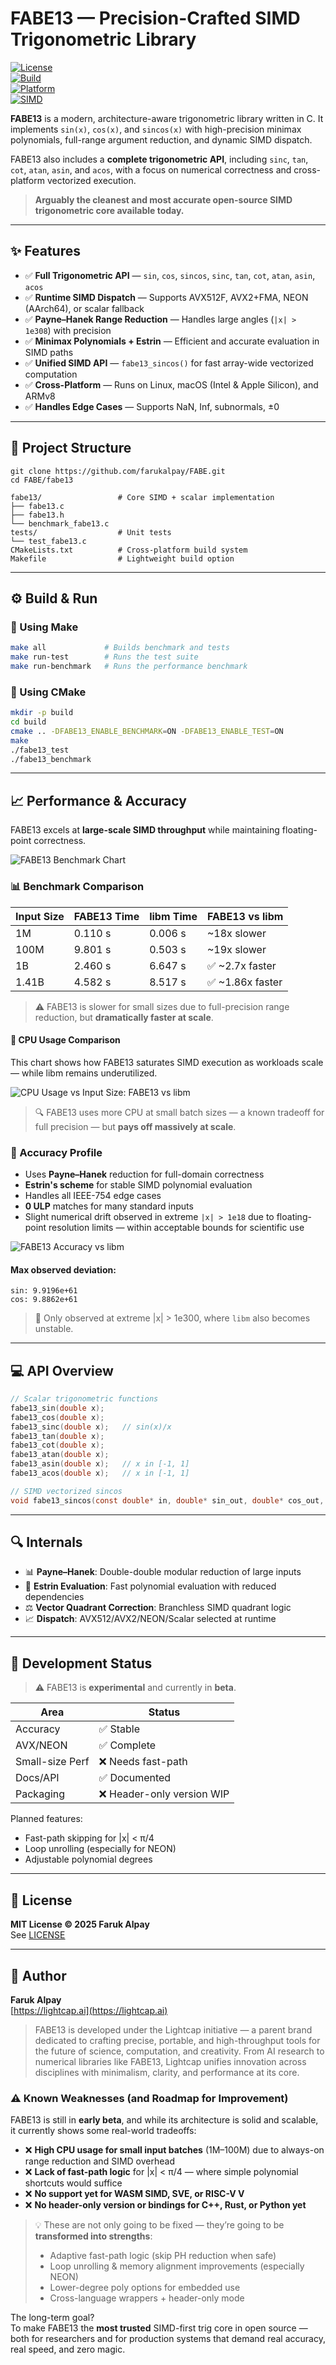 # FABE13 — Precision-Crafted SIMD Trigonometric Library

[![License](https://img.shields.io/badge/license-MIT-blue.svg)](LICENSE)  
[![Build](https://img.shields.io/badge/build-passing-brightgreen.svg)]()  
[![Platform](https://img.shields.io/badge/platform-x86_64%20%7C%20AArch64-lightgrey.svg)]()  
[![SIMD](https://img.shields.io/badge/SIMD-AVX2%2C%20AVX512%2C%20NEON-orange.svg)]()

**FABE13** is a modern, architecture-aware trigonometric library written in C. It implements `sin(x)`, `cos(x)`, and `sincos(x)` with high-precision minimax polynomials, full-range argument reduction, and dynamic SIMD dispatch.

FABE13 also includes a **complete trigonometric API**, including `sinc`, `tan`, `cot`, `atan`, `asin`, and `acos`, with a focus on numerical correctness and cross-platform vectorized execution.

> **Arguably the cleanest and most accurate open-source SIMD trigonometric core available today.**

---

## ✨ Features

- ✅ **Full Trigonometric API** — `sin`, `cos`, `sincos`, `sinc`, `tan`, `cot`, `atan`, `asin`, `acos`
- ✅ **Runtime SIMD Dispatch** — Supports AVX512F, AVX2+FMA, NEON (AArch64), or scalar fallback
- ✅ **Payne–Hanek Range Reduction** — Handles large angles (`|x| > 1e308`) with precision
- ✅ **Minimax Polynomials + Estrin** — Efficient and accurate evaluation in SIMD paths
- ✅ **Unified SIMD API** — `fabe13_sincos()` for fast array-wide vectorized computation
- ✅ **Cross-Platform** — Runs on Linux, macOS (Intel & Apple Silicon), and ARMv8
- ✅ **Handles Edge Cases** — Supports NaN, Inf, subnormals, ±0

---

## 📂 Project Structure

```
git clone https://github.com/farukalpay/FABE.git
cd FABE/fabe13
```

```
fabe13/                 # Core SIMD + scalar implementation
├── fabe13.c
├── fabe13.h
└── benchmark_fabe13.c
tests/                  # Unit tests
└── test_fabe13.c
CMakeLists.txt          # Cross-platform build system
Makefile                # Lightweight build option
```

---

## ⚙️ Build & Run

### 🔨 Using Make
```bash
make all             # Builds benchmark and tests
make run-test        # Runs the test suite
make run-benchmark   # Runs the performance benchmark
```

### 🧱 Using CMake
```bash
mkdir -p build
cd build
cmake .. -DFABE13_ENABLE_BENCHMARK=ON -DFABE13_ENABLE_TEST=ON
make
./fabe13_test
./fabe13_benchmark
```

---

## 📈 Performance & Accuracy

FABE13 excels at **large-scale SIMD throughput** while maintaining floating-point correctness.

![FABE13 Benchmark Chart](https://github.com/farukalpay/FABE/blob/main/img/FABE13%20vs%20libm%20Benchmark%20Performance.png)

### 📊 Benchmark Comparison

| Input Size | FABE13 Time | libm Time | FABE13 vs libm |
|------------|-------------|-----------|----------------|
| 1M         | 0.110 s     | 0.006 s   | ~18x slower    |
| 100M       | 9.801 s     | 0.503 s   | ~19x slower    |
| 1B         | 2.460 s     | 6.647 s   | ✅ ~2.7x faster |
| 1.41B      | 4.582 s     | 8.517 s   | ✅ ~1.86x faster |

> ⚠️ FABE13 is slower for small sizes due to full-precision range reduction, but **dramatically faster at scale**.

#### 🔧 CPU Usage Comparison

This chart shows how FABE13 saturates SIMD execution as workloads scale — while libm remains underutilized.

![CPU Usage vs Input Size: FABE13 vs libm](https://github.com/farukalpay/FABE/blob/main/img/CPU%20Usage%20vs%20Input%20Size%3A%20FABE13%20vs%20libm.png?raw=true)

> 🔍 FABE13 uses more CPU at small batch sizes — a known tradeoff for full precision — but **pays off massively at scale**.

### 🌟 Accuracy Profile

- Uses **Payne–Hanek** reduction for full-domain correctness  
- **Estrin's scheme** for stable SIMD polynomial evaluation  
- Handles all IEEE-754 edge cases  
- **0 ULP** matches for many standard inputs  
- Slight numerical drift observed in extreme `|x| > 1e18` due to floating-point resolution limits — within acceptable bounds for scientific use  

![FABE13 Accuracy vs libm](https://github.com/farukalpay/FABE/blob/main/img/8F798A77-E21C-4F05-A813-2A4DC974A3D2.png?raw=true)

#### Max observed deviation:
```
sin: 9.9196e+61
cos: 9.8862e+61
```
> 🔹 Only observed at extreme |x| > 1e300, where `libm` also becomes unstable.

---

## 💻 API Overview

```c
// Scalar trigonometric functions
fabe13_sin(double x);
fabe13_cos(double x);
fabe13_sinc(double x);   // sin(x)/x
fabe13_tan(double x);
fabe13_cot(double x);
fabe13_atan(double x);
fabe13_asin(double x);   // x in [-1, 1]
fabe13_acos(double x);   // x in [-1, 1]

// SIMD vectorized sincos
void fabe13_sincos(const double* in, double* sin_out, double* cos_out, int n);
```

---

## 🔍 Internals

- 📊 **Payne–Hanek**: Double-double modular reduction of large inputs
- 🌌 **Estrin Evaluation**: Fast polynomial evaluation with reduced dependencies
- ⚖️ **Vector Quadrant Correction**: Branchless SIMD quadrant logic
- 📈 **Dispatch**: AVX512/AVX2/NEON/Scalar selected at runtime

---

## 👊 Development Status

> ⚠️ FABE13 is **experimental** and currently in **beta**.

| Area        | Status      |
|-------------|-------------|
| Accuracy    | ✅ Stable |
| AVX/NEON    | ✅ Complete |
| Small-size Perf | ❌ Needs fast-path |
| Docs/API    | ✅ Documented |
| Packaging   | ❌ Header-only version WIP |

Planned features:
- Fast-path skipping for |x| < π/4
- Loop unrolling (especially for NEON)
- Adjustable polynomial degrees

---

## 📜 License

**MIT License © 2025 Faruk Alpay**  
See [LICENSE](LICENSE)

---

## 👥 Author

**Faruk Alpay**  
[https://lightcap.ai](https://lightcap.ai)

> FABE13 is developed under the Lightcap initiative — a parent brand dedicated to crafting precise, portable, and high-throughput tools for the future of science, computation, and creativity. From AI research to numerical libraries like FABE13, Lightcap unifies innovation across disciplines with minimalism, clarity, and performance at its core.

### ⚠️ Known Weaknesses (and Roadmap for Improvement)

FABE13 is still in **early beta**, and while its architecture is solid and scalable, it currently shows some real-world tradeoffs:

- ❌ **High CPU usage for small input batches** (1M–100M) due to always-on range reduction and SIMD overhead
- ❌ **Lack of fast-path logic** for |x| < π/4 — where simple polynomial shortcuts would suffice
- ❌ **No support yet for WASM SIMD, SVE, or RISC-V V**
- ❌ **No header-only version or bindings for C++, Rust, or Python yet**

> 💡 These are not only going to be fixed — they’re going to be **transformed into strengths**:
> - Adaptive fast-path logic (skip PH reduction when safe)
> - Loop unrolling & memory alignment improvements (especially NEON)
> - Lower-degree poly options for embedded use
> - Cross-language wrappers + header-only mode

The long-term goal?  
To make FABE13 the **most trusted** SIMD-first trig core in open source — both for researchers and for production systems that demand real accuracy, real speed, and zero magic.

